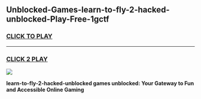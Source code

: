 
## Unblocked-Games-learn-to-fly-2-hacked-unblocked-Play-Free-1gctf
<h3>
<a href="https://premium76.site?title=learn-to-fly-2-hacked-unblocked&ref=12A">CLICK TO PLAY</a></h3>
<hr>

<h3>
<a href="https://premium76.site?title=learn-to-fly-2-hacked-unblocked&ref=12A">CLICK 2 PLAY</a>
  
</h3>

<a href="https://premium76.site?title=learn-to-fly-2-hacked-unblocked&ref=12A"><img src="https://clearcache.store/games.png"></a>


**learn-to-fly-2-hacked-unblocked games unblocked: Your Gateway to Fun and Accessible Online Gaming**

